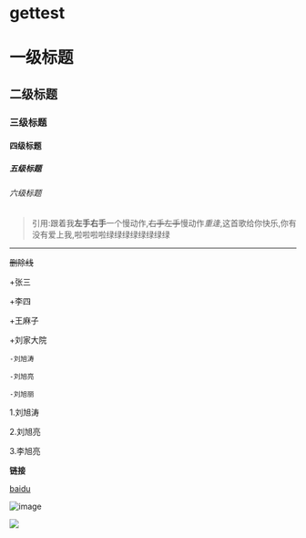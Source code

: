 # gettest
# 一级标题
## 二级标题
### 三级标题
#### 四级标题
##### 五级标题
###### 六级标题
> 引用:跟着我**左手右手**一个慢动作,~~右手左手~~慢动作*重逢*,这首歌给你快乐,你有没有爱上我,啦啦啦啦绿绿绿绿绿绿绿绿
---
~~删除线~~


+张三

+李四

+王麻子

+刘家大院

    -刘旭涛

    -刘旭亮

    -刘旭丽

1.刘旭涛

2.刘旭亮

3.李旭亮


**链接**

[baidu](https://baidu.com)

![image](https://ss2.baidu.com/6ONYsjip0QIZ8tyhnq/it/u=2490895003,2642262494&fm=58&s=2370E532CFA568134854D6FC0300F020)

![](https://ss1.baidu.com/6ONXsjip0QIZ8tyhnq/it/u=1867437451,234106013&fm=85&s=574308E2C80208C61DE4B9380300C052&w=121&h=75&img.JPEG)